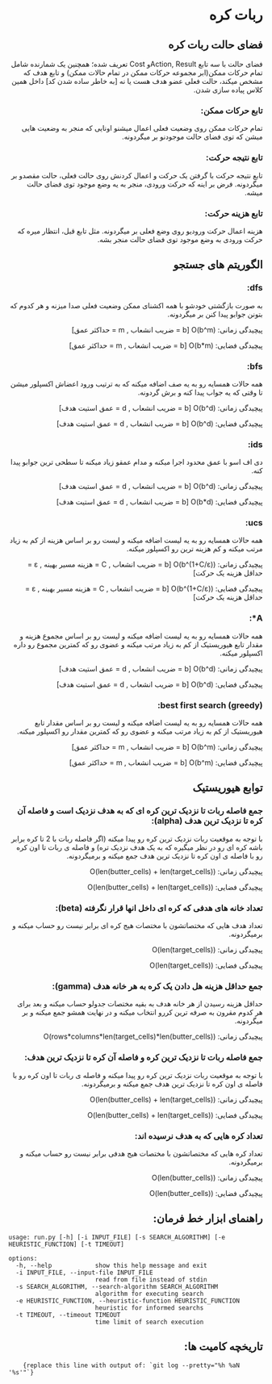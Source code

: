 <div style="direction: rtl;">

# ربات کره

## فضای حالت ربات کره

فضای حالت با سه تابع Action, Resultو Cost تعریف شده؛ همچنین یک شمارنده شامل تمام حرکات ممکن(ابر مجموعه حرکات ممکن در تمام حالات ممکن) و تابع هدف که مشخص میکند، حالت فعلی عضو هدف هست یا نه [به خاطر ساده شدن کد] داخل همین کلاس پیاده سازی شدن.

### تابع حرکات ممکن:

تمام حرکات ممکن روی وضعیت فعلی اعمال میشنو اونایی که منجر به وضعیت هایی میشن که توی فضای حالت موجودنو بر میگردونه.

### تابع نتیجه حرکت:

تابع نتیجه حرکت با گرفتن یک حرکت و اعمال کردنش روی حالت فعلی، حالت مقصدو بر میگردونه. فرض بر اینه که حرکت ورودی، منجر به یه وضع موجود توی فضای حالت میشه.

### تابع هزینه حرکت:

هزینه اعمال حرکت ورودیو روی وضع فعلی بر میگردونه. مثل تابع قبل، انتظار میره که حرکت ورودی به وضع موجود توی فضای حالت منجر بشه.

## الگوریتم های جستجو

### dfs:

به صورت بازگشتی خودشو با همه اکشنای ممکن وضعیت فعلی صدا میزنه و هر کدوم که بتونن جوابو پیدا کنن بر میگردونه.

پیچیدگی زمانی: O(b^m)   [b = ضریب انشعاب , m = حداکثر عمق]

پیچیدگی فضایی: O(b*m)   [b = ضریب انشعاب , m = حداکثر عمق]

### bfs:

همه حالات همسایه رو به یه صف اضافه میکنه که به ترتیب ورود اعضاش اکسپلور میشن تا وقتی که یه جواب پیدا کنه و برش گردونه.

پیچیدگی زمانی: O(b^d)   [b = ضریب انشعاب , d = عمق استیت هدف]

پیچیدگی فضایی: O(b^d)   [b = ضریب انشعاب , d = عمق استیت هدف]

### ids:

دی اف اسو با عمق محدود اجرا میکنه و مدام عمقو زیاد میکنه تا سطحی ترین جوابو پیدا کنه.

پیچیدگی زمانی: O(b^d)   [b = ضریب انشعاب , d = عمق استیت هدف]

پیچیدگی فضایی: O(b*d)   [b = ضریب انشعاب , d = عمق استیت هدف]

### ucs:

همه حالات همسایه رو به یه لیست اضافه میکنه و لیست رو بر اساس هزینه از کم به زیاد مرتب میکنه و کم هزینه ترین رو اکسپلور میکنه.

پیچیدگی زمانی: O(b^(1+C/ε))   [b = ضریب انشعاب , C = هزینه مسیر بهینه , ε = حداقل هزینه یک حرکت]

پیچیدگی فضایی: O(b^(1+C/ε))   [b = ضریب انشعاب , C = هزینه مسیر بهینه , ε = حداقل هزینه یک حرکت]

### A*:

همه حالات همسایه رو به یه لیست اضافه میکنه و لیست رو بر اساس مجموع هزینه و مقدار تابع هیوریستیک از کم به زیاد مرتب میکنه و عضوی رو که کمترین مجموع رو داره اکسپلور میکنه.

پیچیدگی زمانی: O(b^d)   [b = ضریب انشعاب , d = عمق استیت هدف]

پیچیدگی فضایی: O(b^d)   [b = ضریب انشعاب , d = عمق استیت هدف]

### best first search (greedy):

همه حالات همسایه رو به یه لیست اضافه میکنه و لیست رو بر اساس مقدار تابع هیوریستیک از کم به زیاد مرتب میکنه و عضوی رو که کمترین مقدار رو اکسپلور میکنه.

پیچیدگی زمانی: O(b^m)   [b = ضریب انشعاب , m = حداکثر عمق]

پیچیدگی فضایی: O(b^m)   [b = ضریب انشعاب , m = حداکثر عمق]

## توابع هیوریستیک

### جمع فاصله ربات تا نزدیک ترین کره ای که به هدف نزدیک است و فاصله آن کره تا نزدیک ترین هدف (alpha):

با توجه به موقعیت ربات نزدیک ترین کره رو پیدا میکنه (اگر فاصله ربات با 2 تا کره برابر باشه کره ای رو در نظر میگیره که به یک هدف نزدیک تره) و فاصله ی ربات تا اون کره رو با فاصله ی اون کره تا نزدیک ترین هدف جمع میکنه و برمیگردونه.

پیچیدگی زمانی: O(len(butter_cells) + len(target_cells))

پیچیدگی فضایی: O(len(butter_cells) + len(target_cells))

### تعداد خانه های هدفی که کره ای داخل انها قرار نگرفته (beta):

تعداد هدف هایی که مختصاتشون با مختصات هیج کره ای برابر نیست رو حساب میکنه و برمیگردونه.

پیچیدگی زمانی: O(len(target_cells))

پیچیدگی فضایی: O(len(target_cells))

### جمع حداقل هزینه هل دادن یک کره به هر خانه هدف (gamma):

حداقل هزینه رسیدن از هر خانه هدف به بقیه مختصات جدولو حساب میکنه و بعد برای هر کدوم مقرون به صرفه ترین کررو انتخاب میکنه و در نهایت همشو جمع میکنه و بر میگردونه.

پیچیدگی زمانی: O(rows\*columns\*len(target_cells)\*len(butter_cells))

### جمع فاصله ربات تا نزدیک ترین کره و فاصله آن کره تا نزدیک ترین هدف:

با توجه به موقعیت ربات نزدیک ترین کره رو پیدا میکنه و فاصله ی ربات تا اون کره رو با فاصله ی اون کره تا نزدیک ترین هدف جمع میکنه و برمیگردونه.

پیچیدگی زمانی: O(len(butter_cells) + len(target_cells))

پیچیدگی فضایی: O(len(butter_cells) + len(target_cells))

### تعداد کره هایی که به هدف نرسیده اند:

تعداد کره هایی که مختصاتشون با مختصات هیج هدفی برابر نیست رو حساب میکنه و برمیگردونه.

پیچیدگی زمانی: O(len(butter_cells))

پیچیدگی فضایی: O(len(butter_cells))

## راهنمای ابزار خط فرمان:

</div>
<div >

```text
usage: run.py [-h] [-i INPUT_FILE] [-s SEARCH_ALGORITHM] [-e HEURISTIC_FUNCTION] [-t TIMEOUT]

options:
  -h, --help            show this help message and exit
  -i INPUT_FILE, --input-file INPUT_FILE
                        read from file instead of stdin
  -s SEARCH_ALGORITHM, --search-algorithm SEARCH_ALGORITHM
                        algorithm for executing search
  -e HEURISTIC_FUNCTION, --heuristic-function HEURISTIC_FUNCTION
                        heuristic for informed searchs
  -t TIMEOUT, --timeout TIMEOUT
                        time limit of search execution
```

</div>
<div style="direction: rtl;">

## تاریخچه کامیت ها:

</div>
<div >

```text
    {replace this line with output of: `git log --pretty="%h %aN '%s'"`}
```